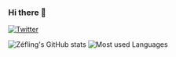 ### Hi there 👋

[![Twitter](https://img.shields.io/twitter/follow/zefling.svg?style=social&label=@zefling)](https://twitter.com/zefling)

![Zéfling's GitHub stats](https://github-readme-stats.vercel.app/api?username=Zefling&show_icons=true&theme=radical) 
![Most used Languages](https://github-readme-stats.vercel.app/api/top-langs/?username=Zefling&theme=radical)


<!--
**Zefling/Zefling** is a ✨ _special_ ✨ repository because its `README.md` (this file) appears on your GitHub profile.

Here are some ideas to get you started:

- 🔭 I’m currently working on ...
- 🌱 I’m currently learning ...
- 👯 I’m looking to collaborate on ...
- 🤔 I’m looking for help with ...
- 💬 Ask me about ...
- 📫 How to reach me: ...
- 😄 Pronouns: ...
- ⚡ Fun fact: ...
-->
